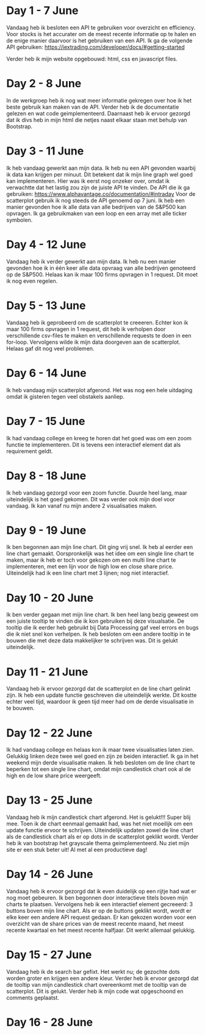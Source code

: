 # Day 1 - 7 June
Vandaag heb ik besloten een API te gebruiken voor overzicht en efficiency. Voor stocks is het accurater om de meest recente informatie op te halen en de enige manier daarvoor is het gebruiken van een API. Ik ga de volgende API gebruiken: https://iextrading.com/developer/docs/#getting-started

Verder heb ik mijn website opgebouwd: html, css en javascript files.

# Day 2 - 8 June
In de werkgroep heb ik nog wat meer informatie gekregen over hoe ik het beste gebruik kan maken van de API. Verder heb ik de documentatie gelezen en wat code geimplementeerd.
Daarnaast heb ik ervoor gezorgd dat ik divs heb in mijn html die netjes naast elkaar staan met behulp van Bootstrap.

# Day 3 - 11 June
Ik heb vandaag gewerkt aan mijn data. Ik heb nu een API gevonden waarbij ik data kan krijgen per minuut. Dit betekent dat ik mijn line graph wel goed kan implementeren. Hier was ik eerst nog onzeker over, omdat ik verwachtte dat het lastig zou zijn de juiste API te vinden. De API die ik ga gebruiken: https://www.alphavantage.co/documentation/#intraday
Voor de scatterplot gebruik ik nog steeds de API genoemd op 7 juni. Ik heb een manier gevonden hoe ik alle data van alle bedrijven van de S&P500 kan opvragen. Ik ga gebruikmaken van een loop en een array met alle ticker symbolen.

# Day 4 - 12 June
Vandaag heb ik verder gewerkt aan mijn data. Ik heb nu een manier gevonden hoe ik in één keer alle data opvraag van alle bedrijven genoteerd op de S&P500. Helaas kan ik maar 100 firms opvragen in 1 request. Dit moet ik nog even regelen.

# Day 5 - 13 June
Vandaag heb ik geprobeerd om de scatterplot te creeeren. Echter kon ik maar 100 firms opvragen in 1 request, dit heb ik verholpen door verschillende csv-files te maken en verschillende requests te doen in een for-loop. Vervolgens wilde ik mijn data doorgeven aan de scatterplot. Helaas gaf dit nog veel problemen.

# Day 6 - 14 June
Ik heb vandaag mijn scatterplot afgerond. Het was nog een hele uitdaging omdat ik gisteren tegen veel obstakels aanliep.

# Day 7 - 15 June
Ik had vandaag college en kreeg te horen dat het goed was om een zoom functie te implementeren. Dit is tevens een interactief element dat als requirement geldt.

# Day 8 - 18 June
Ik heb vandaag gezorgd voor een zoom functie. Duurde heel lang, maar uiteindelijk is het goed gekomen. Dit was verder ook mijn doel voor vandaag. Ik kan vanaf nu mijn andere 2 visualisaties maken.

# Day 9 - 19 June
Ik ben begonnen aan mijn line chart. Dit ging vrij snel. Ik heb al eerder een line chart gemaakt. Oorspronkelijk was het idee om een single line chart te maken, maar ik heb er toch voor gekozen om een multi line chart te implementeren, met een lijn voor de high low en close share price. Uiteindelijk had ik een line chart met 3 lijnen; nog niet interactief.

# Day 10 - 20 June
Ik ben verder gegaan met mijn line chart. Ik ben heel lang bezig geweest om een juiste tooltip te vinden die ik kon gebruiken bij deze visualsatie. De tooltip die ik eerder heb gebruikt bij Data Processing gaf veel errors en bugs die ik niet snel kon verhelpen. Ik heb besloten om een andere tooltip in te bouwen die met deze data makkelijker te schrijven was. Dit is gelukt uiteindelijk.

# Day 11 - 21 June
Vandaag heb ik ervoor gezorgd dat de scatterplot en de line chart gelinkt zijn. Ik heb een update functie geschreven die uiteindelijk werkte. Dit kostte echter veel tijd, waardoor ik geen tijd meer had om de derde visualisatie in te bouwen.

# Day 12 - 22 June
Ik had vandaag college en helaas kon ik maar twee visualisaties laten zien. Gelukkig linken deze twee wel goed en zijn ze beiden interactief. Ik ga in het weekend mijn derde visualisatie maken. Ik heb besloten om de line chart te beperken tot een single line chart, omdat mijn candlestick chart ook al de high en de low share price weergeeft.

# Day 13 - 25 June
Vandaag heb ik mijn candlestick chart afgerond. Het is gelukt!!! Super blij mee. Toen ik de chart eenmaal gemaakt had, was het niet moeilijk om een update functie ervoor te schrijven. Uiteindelijk updaten zowel de line chart als de candlestick chart als er op dots in de scatterplot geklikt wordt. Verder heb ik van bootstrap het grayscale thema geimplementeerd. Nu ziet mijn site er een stuk beter uit! Al met al een productieve dag!

# Day 14 - 26 June
Vandaag heb ik ervoor gezorgd dat ik even duidelijk op een rijtje had wat er nog moet gebeuren. Ik ben begonnen door interactieve titels boven mijn charts te plaatsen. Vervolgens heb ik een interactief element gecreeerd: 3 buttons boven mijn line chart. Als er op de buttons geklikt wordt, wordt er elke keer een andere API request gedaan. Er kan gekozen worden voor een overzicht van de share prices van de meest recente maand, het meest recente kwartaal en het meest recente halfjaar. Dit werkt allemaal gelukkig.

# Day 15 - 27 June
Vandaag heb ik de search bar gefixt. Het werkt nu; de gezochte dots worden groter en krijgen een andere kleur. Verder heb ik ervoor gezorgd dat de tooltip van mijn candlestick chart overeenkomt met de tooltip van de scatterplot. Dit is gelukt. Verder heb ik mijn code wat opgeschoond en comments geplaatst. 

# Day 16 - 28 June
